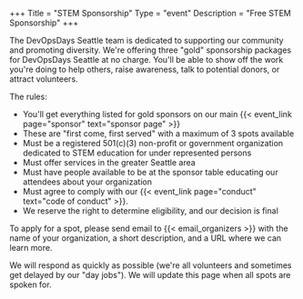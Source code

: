 +++
Title = "STEM Sponsorship"
Type = "event"
Description = "Free STEM Sponsorship"
+++


The DevOpsDays Seattle team is dedicated to supporting our community and promoting diversity.
We're offering three "gold" sponsorship packages for DevOpsDays Seattle at no charge. You'll be
able to show off the work you're doing to help others, raise awareness, talk to potential donors, or
attract volunteers.

The rules:

* You'll get everything listed for gold sponsors on our main {{< event_link page="sponsor" text="sponsor page" >}}
* These are "first come, first served" with a maximum of 3 spots available
* Must be a registered 501\(c)(3) non-profit or government organization dedicated to STEM education for under represented persons
* Must offer services in the greater Seattle area
* Must have people available to be at the sponsor table educating our attendees about your organization
* Must agree to comply with our {{< event_link page="conduct" text="code of conduct" >}}.
* We reserve the right to determine eligibility, and our decision is final

To apply for a spot, please send email to {{< email_organizers >}} with the name of your organization, a short
description, and a URL where we can learn more. 

We will respond as quickly as possible (we're all volunteers and sometimes get delayed by our "day jobs"). We
will update this page when all spots are spoken for. 
